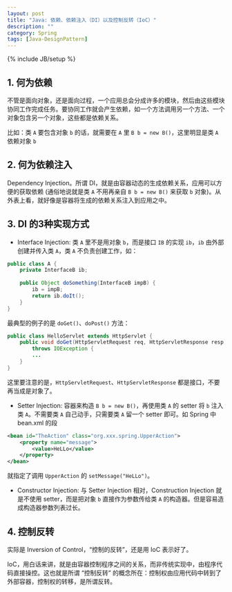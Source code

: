 ```yaml
---
layout: post
title: "Java: 依赖、依赖注入（DI）以及控制反转（IoC）"
description: ""
category: Spring
tags: [Java-DesignPattern]
---
```

{% include JB/setup %}

## 1. 何为依赖

不管是面向对象，还是面向过程，一个应用总会分成许多的模块，然后由这些模块协同工作完成任务。要协同工作就会产生依赖，如一个方法调用另一个方法、一个对象包含另一个对象，这些都是依赖关系。  

比如：类 `A` 要包含对象 `b` 的话，就需要在 `A` 里 `B b = new B()`，这里明显是类 `A` 依赖对象 `b`

## 2. 何为依赖注入

Dependency Injection。所谓 DI，就是由容器动态的生成依赖关系，应用可以方便的获取依赖 (通俗地说就是类 `A` 不用再亲自 `B b = new B()` 来获取 `b` 对象)。从外表上看，就好像是容器将生成的依赖关系注入到应用之中。

## 3. DI 的3种实现方式

* Interface Injection: 类 `A` 里不是用对象 `b`，而是接口 `IB` 的实现 `ib`，`ib` 由外部创建并传入类 `A`，类 `A` 不负责创建工作，如：

```java
public class A {  
	private InterfaceB ib;  
	  
	public Object doSomething(InterfaceB impB) {  
		ib = impB;  
		return ib.doIt();  
	}  
}  
```

最典型的例子的是 `doGet()`、`doPost()` 方法：

```java
public class HelloServlet extends HttpServlet {  
	public void doGet(HttpServletRequest req, HttpServletResponse resp)   
		throws IOException {
		...
	}  
}  
```

这里要注意的是，`HttpServletRequest`、`HttpServletResponse` 都是接口，不要再当成是对象了。  

* Setter Injection: 容器来构造 `B b = new B()`，再使用类 `A` 的 setter 将 `b` 注入类 `A`。不需要类 `A` 自己动手，只需要类 `A` 留一个 setter 即可。如 Spring 中 bean.xml 的段

```xml
<bean id="TheAction" class="org.xxx.spring.UpperAction">  
	<property name="message">  
		<value>HeLLo</value>  
	</property>  
</bean>
```

就指定了调用 `UpperAction` 的 `setMessage("HeLLo")`。

* Constructor Injection: 与 Setter Injection 相对，Construction Injection 就是不使用 setter，而是把对象 `b` 直接作为参数传给类 `A` 的构造器。但是容易造成构造器参数列表过长。

## 4. 控制反转

实际是 Inversion of Control，“控制的反转”，还是用 IoC 表示好了。

IoC，用白话来讲，就是由容器控制程序之间的关系，而非传统实现中，由程序代码直接操控。这也就是所谓 “控制反转” 的概念所在：控制权由应用代码中转到了外部容器，控制权的转移，是所谓反转。
